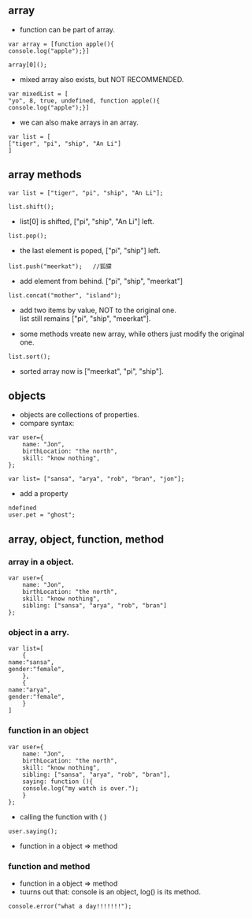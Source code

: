 ## array

- function can be part of array.
```
var array = [function apple(){
console.log("apple");}]

array[0]();
```
- mixed array also exists, but NOT RECOMMENDED.
```
var mixedList = [
"yo", 8, true, undefined, function apple(){
console.log("apple");}]
```
- we can also make arrays in an array.
```
var list = [
["tiger", "pi", "ship", "An Li"]
]
```

## array methods

```
var list = ["tiger", "pi", "ship", "An Li"];
```
```
list.shift();
```
- list[0] is shifted, ["pi", "ship", "An Li"] left.
```
list.pop();
```
- the last element is poped, ["pi", "ship"] left.
```
list.push("meerkat");   //狐獴
```
- add element from behind. ["pi", "ship", "meerkat"]
```
list.concat("mother", "island");
```
- add two items by value, NOT to the original one.   
list still remains ["pi", "ship", "meerkat"].

- some methods vreate new array, while others just modify the original one.
```
list.sort();
```
- sorted array now is ["meerkat", "pi", "ship"].


## objects

- objects are collections of properties.
- compare syntax:
```
var user={
	name: "Jon",
	birthLocation: "the north",
	skill: "know nothing",
};

var list= ["sansa", "arya", "rob", "bran", "jon"];
```
- add a property
```
ndefined
user.pet = "ghost";
```

## array, object, function, method
### array in a object.
```
var user={
	name: "Jon",
	birthLocation: "the north",
	skill: "know nothing",
  	sibling: ["sansa", "arya", "rob", "bran"]
};
```
### object in a arry.
```
var list=[
    {
name:"sansa",
gender:"female",
	},
    {
name:"arya",
gender:"female",
	}
]
```
### function in an object
```
var user={
	name: "Jon",
	birthLocation: "the north",
	skill: "know nothing",
  	sibling: ["sansa", "arya", "rob", "bran"],
	saying: function (){
	console.log("my watch is over.");
	}
};
```
- calling the function with ( )
```
user.saying();
```
- function in a object => method

### function and method

- function in a object => method
- tuurns out that: console is an object, log() is its method.
```
console.error("what a day!!!!!!!");
```










